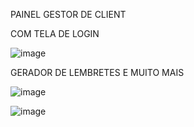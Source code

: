 PAINEL GESTOR DE CLIENT

COM TELA DE LOGIN 

![image](https://github.com/user-attachments/assets/dedcb973-4659-4163-8a66-5e831e91f441)

GERADOR DE LEMBRETES E MUITO MAIS 

![image](https://github.com/user-attachments/assets/8c292ead-d234-4faa-8661-4bd9e81633c3)


![image](https://github.com/user-attachments/assets/0be1e12c-88d6-4d0f-92c3-a721f8e55b92)


